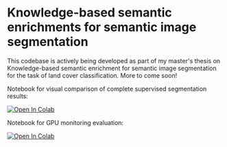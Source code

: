 # Knowledge-based semantic enrichments for semantic image segmentation
This codebase is actively being developed as part of my master's thesis on Knowledge-based semantic enrichment for semantic image segmentation for the task of land cover classification. More to come soon!

Notebook for visual comparison of complete supervised segmentation results:

[![Open In Colab](https://colab.research.google.com/assets/colab-badge.svg)](https://colab.research.google.com/github/rajesvariparasa/semantic-enrichment-for-semantic-image-segmentation/tree/main/notebooks/baseline_predictions_comparison.ipynb)

Notebook for GPU monitoring evaluation: 

[![Open In Colab](https://colab.research.google.com/assets/colab-badge.svg)](https://colab.research.google.com/github/rajesvariparasa/semantic-enrichment-for-semantic-image-segmentation/tree/main/notebooks/baseline_gpu_comparisons.ipynb)